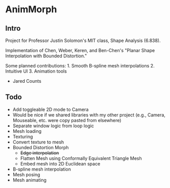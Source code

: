 # AnimMorph

## Intro
Project for Professor Justin Solomon's MIT class, Shape Analysis (6.838).

Implementation of Chen, Weber, Keren, and Ben-Chen's "Planar Shape Interpolation with Bounded Distortion."

Some planned contributions:
	1. Smooth B-spline mesh interpolations
	2. Intuitive UI
	3. Animation tools

- Jared Counts

## Todo
* Add toggleable 2D mode to Camera
* Would be nice if we shared libraries with my other project (e.g., Camera, Mouseable, etc. were copy pasted from elsewhere)
* Separate window logic from loop logic
* Mesh loading
* Texturing
* Convert texture to mesh
* Bounded Distortion Morph
	* ~~Edge interpolation~~
	* Flatten Mesh using Conformally Equivalent Triangle Mesh
	* Embed mesh into 2D Euclidean space
* B-spline mesh interpolation
* Mesh posing
* Mesh animating